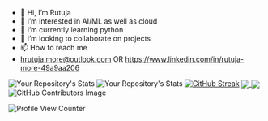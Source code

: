- 👋 Hi, I’m Rutuja
- 👀 I’m interested in AI/ML as well as cloud 
- 🌱 I’m currently learning python 
- 💞️ I’m looking to collaborate on projects 
- 📫 How to reach me
-  hrutuja.more@outlook.com OR
   https://www.linkedin.com/in/rutuja-more-49a9aa206

![Your Repository's Stats](https://github-readme-stats.vercel.app/api?username=hrutuja-m&show_icons=true)
![Your Repository's Stats](https://github-readme-stats.vercel.app/api/top-langs/?username=hrutuja-m&theme=dark)
[![GitHub Streak](https://github-readme-streak-stats.herokuapp.com?user=hrutuja-m)](https://git.io/streak-stats)
<a href="https://github.com/anuraghazra/github-readme-stats">
  <img align="center" src="https://github-readme-stats.vercel.app/api/pin/?username=anuraghazra&repo=github-readme-stats" />
</a>
<a href="https://github.com/hrutuja-m/SAGE">
  <img align="center" src="https://github-readme-stats.vercel.app/api/pin/?username=hrutuja-m&repo=SAGE" />
</a>
![GitHub Contributors Image](https://contrib.rocks/image?repo=hrutuja-m/Rutuja-More )


![Profile View Counter](https://komarev.com/ghpvc/?username=hrutuja-m)
